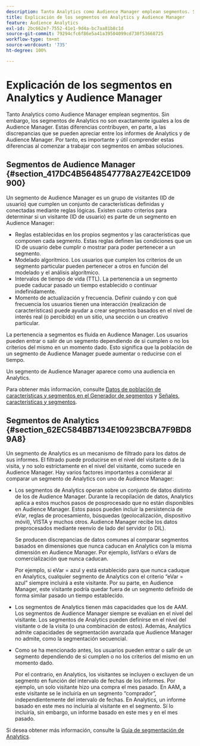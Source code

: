 ```yaml
---
description: Tanto Analytics como Audience Manager emplean segmentos. Sin embargo, los segmentos de Analytics no son exactamente iguales a los de Audience Manager. Estas diferencias contribuyen, en parte, a las discrepancias que se pueden apreciar entre los informes de Analytics y de Audience Manager. Por tanto, es importante y útil comprender estas diferencias al comenzar a trabajar con segmentos en ambas soluciones.
title: Explicación de los segmentos en Analytics y Audience Manager
feature: Audience Analytics
exl-id: 2bc662e7-7552-41e1-9d4a-bc7aa81b8c1d
source-git-commit: 79294cfc6f86e5a41a39504099cd730f53668725
workflow-type: tm+mt
source-wordcount: '735'
ht-degree: 100%

---
```


# Explicación de los segmentos en Analytics y Audience Manager

Tanto Analytics como Audience Manager emplean segmentos. Sin embargo, los segmentos de Analytics no son exactamente iguales a los de Audience Manager. Estas diferencias contribuyen, en parte, a las discrepancias que se pueden apreciar entre los informes de Analytics y de Audience Manager. Por tanto, es importante y útil comprender estas diferencias al comenzar a trabajar con segmentos en ambas soluciones.

## Segmentos de Audience Manager {#section_417DC4B5648547778A27E42CE1D09900}

Un segmento de Audience Manager es un grupo de visitantes (ID de usuario) que cumplen un conjunto de características definidas y conectadas mediante reglas lógicas. Existen cuatro criterios para determinar si un visitante (ID de usuario) es parte de un segmento en Audience Manager:

* Reglas establecidas en los propios segmentos y las características que componen cada segmento. Estas reglas definen las condiciones que un ID de usuario debe cumplir o mostrar para poder pertenecer a un segmento.
* Modelado algorítmico. Los usuarios que cumplen los criterios de un segmento particular pueden pertenecer a otros en función del modelado y el análisis algorítmico.
* Intervalos de tiempo de vida (TTL). La pertenencia a un segmento puede caducar pasado un tiempo establecido o continuar indefinidamente.
* Momento de actualización y frecuencia. Definir cuándo y con qué frecuencia los usuarios tienen una interacción (realización de características) puede ayudar a crear segmentos basados en el nivel de interés real (o percibido) en un sitio, una sección o un creativo particular.

La pertenencia a segmentos es fluida en Audience Manager. Los usuarios pueden entrar o salir de un segmento dependiendo de si cumplen o no los criterios del mismo en un momento dado. Esto significa que la población de un segmento de Audience Manager puede aumentar o reducirse con el tiempo.

Un segmento de Audience Manager aparece como una audiencia en Analytics.

Para obtener más información, consulte [Datos de población de características y segmentos en el Generador de segmentos](https://experienceleague.adobe.com/docs/audience-manager/user-guide/features/segments/segment-builder-data.html?lang=es) y [Señales, características y segmentos](https://experienceleague.adobe.com/docs/audience-manager/user-guide/reference/signal-trait-segment.html?lang=es).

## Segmentos de Analytics {#section_62EC584BB7134E10923BCBA7F9BD89A8}

Un segmento de Analytics es un mecanismo de filtrado para los datos de sus informes. El filtrado puede producirse en el nivel del visitante o de la visita, y no solo estrictamente en el nivel del visitante, como sucede en Audience Manager. Hay varios factores importantes a considerar al comparar un segmento de Analytics con uno de Audience Manager:

* Los segmentos de Analytics operan sobre un conjunto de datos distinto de los de Audience Manager. Durante la recopilación de datos, Analytics aplica a estos muchos pasos de posprocesado que no están disponibles en Audience Manager. Estos pasos pueden incluir la persistencia de eVar, reglas de procesamiento, búsquedas (geolocalización, dispositivo móvil), VISTA y muchos otros. Audience Manager recibe los datos preprocesados mediante reenvío de lado del servidor (o DIL).

   Se producen discrepancias de datos comunes al comparar segmentos basados en dimensiones que nunca caducan en Analytics con la misma dimensión en Audience Manager. Por ejemplo, listVars o eVars de comercialización que nunca caducan.

   Por ejemplo, si eVar = azul y está establecido para que nunca caduque en Analytics, cualquier segmento de Analytics con el criterio “eVar = azul” siempre incluirá a este visitante. Por su parte, en Audience Manager, este visitante podría quedar fuera de un segmento definido de forma similar pasado un tiempo establecido.

* Los segmentos de Analytics tienen más capacidades que los de AAM. Los segmentos de Audience Manager siempre se evalúan en el nivel del visitante. Los segmentos de Analytics pueden definirse en el nivel del visitante o de la visita (o una combinación de estos). Además, Analytics admite capacidades de segmentación avanzada que Audience Manager no admite, como la segmentación secuencial.
* Como se ha mencionado antes, los usuarios pueden entrar o salir de un segmento dependiendo de si cumplen o no los criterios del mismo en un momento dado.

   Por el contrario, en Analytics, los visitantes se incluyen o excluyen de un segmento en función del intervalo de fechas de los informes. Por ejemplo, un solo visitante hizo una compra el mes pasado. En AAM, a este visitante se le incluiría en un segmento “comprador”, independientemente del intervalo de fechas. En Analytics, un informe basado en este mes no incluiría al visitante en el segmento. Sí lo incluiría, sin embargo, un informe basado en este mes y en el mes pasado.

Si desea obtener más información, consulte la [Guía de segmentación de Analytics](https://experienceleague.adobe.com/docs/analytics/components/segmentation/seg-home.html?lang=es).
